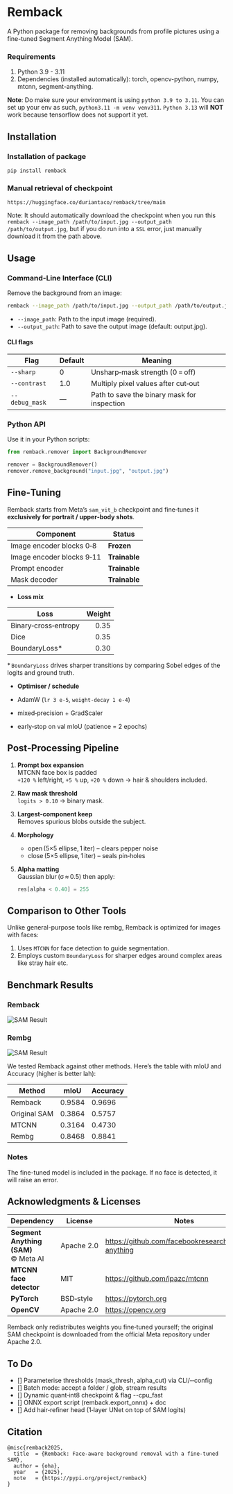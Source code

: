 # Remback

A Python package for removing backgrounds from profile pictures using a fine-tuned Segment Anything Model (SAM).

### Requirements

1. Python 3.9 - 3.11
2. Dependencies (installed automatically): torch, opencv-python, numpy, mtcnn, segment-anything.

**Note**: Do make sure your environment is using `python 3.9 to 3.11`. You can set up your env as such, `python3.11 -m venv venv311`.
`Python 3.13` will **NOT** work because tensorflow does not support it yet. 

## Installation

### Installation of package
`pip install remback`

### Manual retrieval of checkpoint
`https://huggingface.co/duriantaco/remback/tree/main`

Note: It should automatically download the checkpoint when you run this `remback --image_path /path/to/input.jpg --output_path /path/to/output.jpg`, but if you do run into a `SSL` error, just manually download it from the path above.

## Usage

### Command-Line Interface (CLI)

Remove the background from an image:

```bash
remback --image_path /path/to/input.jpg --output_path /path/to/output.jpg --checkpoint /path/to/checkpoint.pth
```

* `--image_path`: Path to the input image (required).
* `--output_path`: Path to save the output image (default: output.jpg).

#### CLI flags

| Flag            | Default | Meaning                                     |
|-----------------|---------|---------------------------------------------|
| `--sharp`       | 0       | Unsharp‑mask strength (0 = off)             |
| `--contrast`    | 1.0     | Multiply pixel values after cut‑out         |
| `--debug_mask`  | —       | Path to save the binary mask for inspection |

### Python API

Use it in your Python scripts:

```python
from remback.remover import BackgroundRemover

remover = BackgroundRemover()
remover.remove_background("input.jpg", "output.jpg")
```

## Fine‑Tuning

Remback starts from Meta’s `sam_vit_b` checkpoint and fine‑tunes it **exclusively for portrait / upper‑body shots**.

| Component                | Status                |
|--------------------------|-----------------------|
| Image encoder blocks 0‑8 | **Frozen**            |
| Image encoder blocks 9‑11| **Trainable**         |
| Prompt encoder           | **Trainable**         |
| Mask decoder             | **Trainable**         |

* **Loss mix**

| Loss                | Weight |
|---------------------|-------:|
| Binary‑cross‑entropy| 0.35   |
| Dice                | 0.35   |
| BoundaryLoss*       | 0.30   |

\* `BoundaryLoss` drives sharper transitions by comparing Sobel edges of the logits and ground truth.

* **Optimiser / schedule**

* AdamW (`lr 3 e‑5`, `weight‑decay 1 e‑4`)
* mixed‑precision + GradScaler
* early‑stop on val mIoU (patience = 2 epochs)

## Post‑Processing Pipeline

1. **Prompt box expansion**  
   MTCNN face box is padded  
   `+120 %` left/right, `+5 %` up, `+20 %` down → hair & shoulders included.

2. **Raw mask threshold**  
   `logits > 0.10` → binary mask.

3. **Largest‑component keep**  
   Removes spurious blobs outside the subject.

4. **Morphology**  
   * open (5×5 ellipse, 1 iter) – clears pepper noise  
   * close (5×5 ellipse, 1 iter) – seals pin‑holes

5. **Alpha matt­ing**  
   Gaussian blur (σ ≈ 0.5) then apply:  
   ```python
   res[alpha < 0.40] = 255
   ```

## Comparison to Other Tools

Unlike general-purpose tools like rembg, Remback is optimized for images with faces:

1. Uses `MTCNN` for face detection to guide segmentation.
2. Employs custom `BoundaryLoss` for sharper edges around complex areas like stray hair etc.



## Benchmark Results

### Remback 

![SAM Result](assets/combined_images/combined_grid.jpg)

### Rembg

![SAM Result](assets/combined_images/combined_grid_rembg.jpg)

We tested Remback against other methods. Here’s the table with mIoU and Accuracy (higher is better lah):

| Method          | mIoU   | Accuracy |
|-----------------|--------|----------|
| Remback         | 0.9584 | 0.9696   |
| Original SAM    | 0.3864 | 0.5757   |
| MTCNN           | 0.3164 | 0.4730   |
| Rembg           | 0.8468 | 0.8841   |

### Notes

The fine-tuned model is included in the package.
If no face is detected, it will raise an error.

## Acknowledgments & Licenses

| Dependency | License | Notes |
|------------|---------|-------|
| **Segment Anything (SAM)** © Meta AI | Apache 2.0 | https://github.com/facebookresearch/segment-anything |
| **MTCNN face detector** | MIT | https://github.com/ipazc/mtcnn |
| **PyTorch** | BSD‑style | https://pytorch.org |
| **OpenCV** | Apache 2.0 | https://opencv.org |

Remback only redistributes weights you fine‑tuned yourself; the original SAM
checkpoint is downloaded from the official Meta repository under Apache 2.0.

## To Do

- [] Parameterise thresholds (mask_thresh, alpha_cut) via CLI/‑‑config
- [] Batch mode: accept a folder / glob, stream results
- [] Dynamic quant‑int8 checkpoint & flag --cpu_fast
- [] ONNX export script (remback.export_onnx) + doc
- [] Add hair‑refiner head (1‑layer UNet on top of SAM logits)

## Citation
```
@misc{remback2025,
  title  = {Remback: Face‑aware background removal with a fine‑tuned SAM},
  author = {oha},
  year   = {2025},
  note   = {https://pypi.org/project/remback}
}
```

